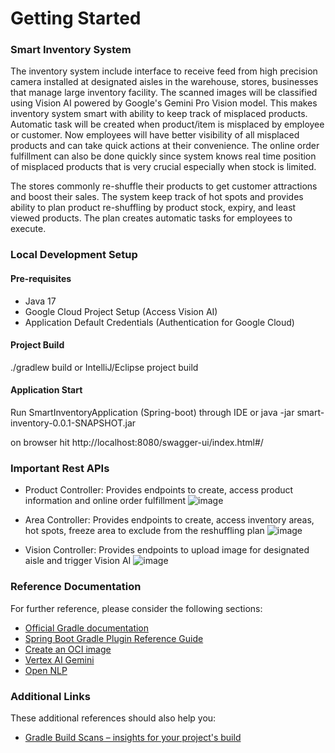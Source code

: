 # Getting Started

### Smart Inventory System

The inventory system include interface to receive feed from high precision camera installed at designated aisles in the warehouse, stores, businesses that manage large inventory facility. The scanned images will be classified using Vision AI powered by Google's Gemini Pro Vision model. This makes inventory system smart with ability to keep track of misplaced products. Automatic task will be created when product/item is misplaced by employee or customer. Now employees will have better visibility of all misplaced products and can take quick actions at their convenience. The online order fulfillment can also be done quickly since system knows real time position of misplaced products that is very crucial especially when stock is limited.

The stores commonly re-shuffle their products to get customer attractions and boost their sales. The system keep track of hot spots and provides ability to plan product re-shuffling by product stock, expiry, and least viewed products. The plan creates automatic tasks for employees to execute.

### Local Development Setup

#### Pre-requisites

* Java 17
* Google Cloud Project Setup (Access Vision AI)
* Application Default Credentials (Authentication for Google Cloud)

#### Project Build
./gradlew build or IntelliJ/Eclipse project build

#### Application Start
Run SmartInventoryApplication (Spring-boot) through IDE or java -jar smart-inventory-0.0.1-SNAPSHOT.jar

on browser hit http://localhost:8080/swagger-ui/index.html#/

### Important Rest APIs

* Product Controller: Provides endpoints to create, access product information and online order fulfillment
![image](https://github.com/sudhu678/smart-inventory/assets/28265483/f9a61176-7d6b-4c82-9b52-e1be01b8ce62)

* Area Controller: Provides endpoints to create, access inventory areas, hot spots, freeze area to exclude from the reshuffling plan
![image](https://github.com/sudhu678/smart-inventory/assets/28265483/340d8904-9120-4f6b-b7f6-b5e7fb1b9f7a)

* Vision Controller: Provides endpoints to upload image for designated aisle and trigger Vision AI
![image](https://github.com/sudhu678/smart-inventory/assets/28265483/b67e90b7-4190-4bfc-a599-afe6871a0985)


### Reference Documentation

For further reference, please consider the following sections:

* [Official Gradle documentation](https://docs.gradle.org)
* [Spring Boot Gradle Plugin Reference Guide](https://docs.spring.io/spring-boot/docs/3.2.5/gradle-plugin/reference/html/)
* [Create an OCI image](https://docs.spring.io/spring-boot/docs/3.2.5/gradle-plugin/reference/html/#build-image)
* [Vertex AI Gemini](https://docs.spring.io/spring-ai/reference/api/clients/vertexai-gemini-chat.html)
* [Open NLP](https://manual.openlp.org/)

### Additional Links

These additional references should also help you:

* [Gradle Build Scans – insights for your project's build](https://scans.gradle.com#gradle)

